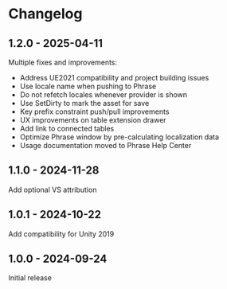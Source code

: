# Changelog

## 1.2.0 - 2025-04-11

Multiple fixes and improvements:
* Address UE2021 compatibility and project building issues
* Use locale name when pushing to Phrase
* Do not refetch locales whenever provider is shown
* Use SetDirty to mark the asset for save
* Key prefix constraint push/pull improvements
* UX improvements on table extension drawer
* Add link to connected tables
* Optimize Phrase window by pre-calculating localization data
* Usage documentation moved to Phrase Help Center

## 1.1.0 - 2024-11-28

Add optional VS attribution

## 1.0.1 - 2024-10-22

Add compatibility for Unity 2019

## 1.0.0 - 2024-09-24

Initial release
